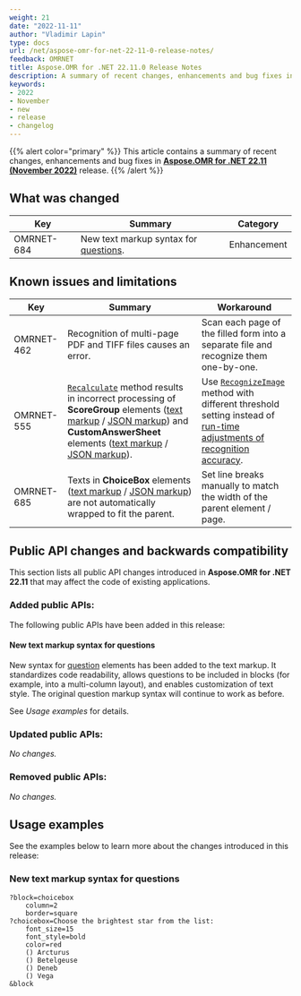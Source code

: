 ```yaml
---
weight: 21
date: "2022-11-11"
author: "Vladimir Lapin"
type: docs
url: /net/aspose-omr-for-net-22-11-0-release-notes/
feedback: OMRNET
title: Aspose.OMR for .NET 22.11.0 Release Notes
description: A summary of recent changes, enhancements and bug fixes in Aspose.OMR for .NET 22.11.0 (November 2022) release.
keywords:
- 2022
- November
- new
- release
- changelog
---
```


{{% alert color="primary" %}} 
This article contains a summary of recent changes, enhancements and bug fixes in [**Aspose.OMR for .NET 22.11 (November 2022)**](https://www.nuget.org/packages/Aspose.OMR/22.11.0) release.
{{% /alert %}} 

## What was changed

Key | Summary | Category
--- | ------- | --------
OMRNET-684 | New text markup syntax for [questions](/omr/net/txt-markup/question/). | Enhancement

## Known issues and limitations

Key | Summary | Workaround
--- | ------- | ----------
OMRNET-462 | Recognition of multi-page PDF and TIFF files causes an error. | Scan each page of the filled form into a separate file and recognize them one-by-one.
OMRNET-555 | [`Recalculate`](https://reference.aspose.com/omr/net/aspose.omr.api/templateprocessor/recalculate/) method results in incorrect processing of **ScoreGroup** elements ([text markup](/omr/net/txt-markup/score_group/) / [JSON markup](/omr/net/json-markup/scoregroup/)) and **CustomAnswerSheet** elements ([text markup](/omr/net/txt-markup/custom_answer_sheet/) / [JSON markup](/omr/net/json-markup/customanswersheet/)). | Use [`RecognizeImage`](https://reference.aspose.com/omr/net/aspose.omr.api/templateprocessor/recognizeimage/) method with different threshold setting instead of [run-time adjustments of recognition accuracy](/omr/net/recognition/accuracy-threshold/#adjusting-recognition-accuracy-at-run-time).
OMRNET-685 | Texts in **ChoiceBox** elements ([text markup](/omr/net/txt-markup/question/) / [JSON markup](/omr/net/json-markup/choicebox/)) are not automatically wrapped to fit the parent. | Set line breaks manually to match the width of the parent element / page.

## Public API changes and backwards compatibility

This section lists all public API changes introduced in **Aspose.OMR for .NET 22.11** that may affect the code of existing applications.

### Added public APIs:

The following public APIs have been added in this release:

#### New text markup syntax for questions

New syntax for [question](/omr/net/txt-markup/question/) elements has been added to the text markup. It standardizes code readability, allows questions to be included in blocks (for example, into a multi-column layout), and enables customization of text style. The original question markup syntax will continue to work as before.

See _Usage examples_ for details.

### Updated public APIs:

_No changes._

### Removed public APIs:

_No changes._

## Usage examples

See the examples below to learn more about the changes introduced in this release:

### New text markup syntax for questions

```
?block=choicebox
	column=2
	border=square
?choicebox=Choose the brightest star from the list:
	font_size=15
	font_style=bold
	color=red
	() Arcturus
	() Betelgeuse
	() Deneb
	() Vega
&block
```
